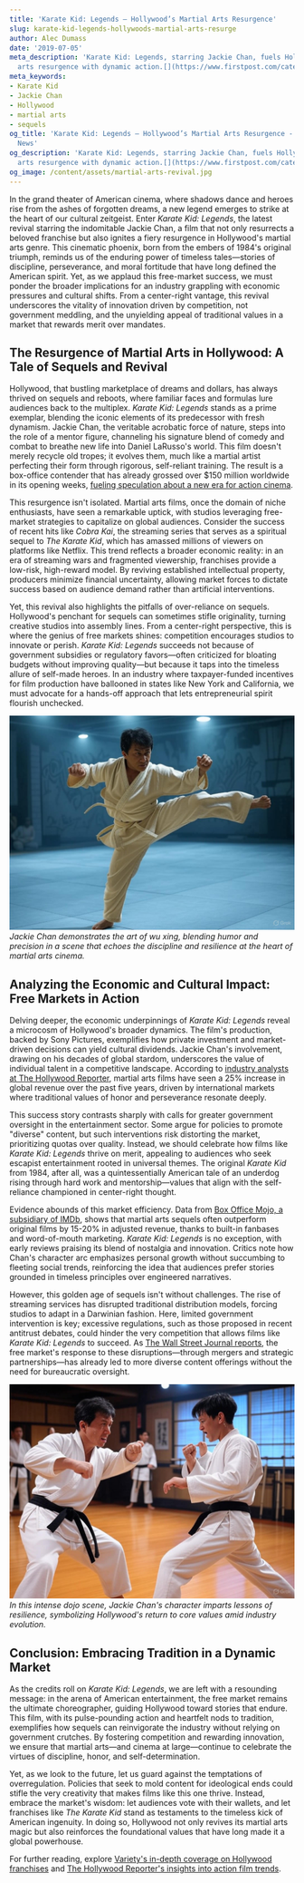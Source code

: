 ```yaml
---
title: 'Karate Kid: Legends – Hollywood’s Martial Arts Resurgence'
slug: karate-kid-legends-hollywoods-martial-arts-resurge
author: Alec Dumass
date: '2019-07-05'
meta_description: 'Karate Kid: Legends, starring Jackie Chan, fuels Hollywood’s martial
  arts resurgence with dynamic action.[](https://www.firstpost.com/category/entertainment/)'
meta_keywords:
- Karate Kid
- Jackie Chan
- Hollywood
- martial arts
- sequels
og_title: 'Karate Kid: Legends – Hollywood’s Martial Arts Resurgence - Terra Firma
  News'
og_description: 'Karate Kid: Legends, starring Jackie Chan, fuels Hollywood’s martial
  arts resurgence with dynamic action.[](https://www.firstpost.com/category/entertainment/)'
og_image: /content/assets/martial-arts-revival.jpg
---
```





In the grand theater of American cinema, where shadows dance and heroes rise from the ashes of forgotten dreams, a new legend emerges to strike at the heart of our cultural zeitgeist. Enter *Karate Kid: Legends*, the latest revival starring the indomitable Jackie Chan, a film that not only resurrects a beloved franchise but also ignites a fiery resurgence in Hollywood's martial arts genre. This cinematic phoenix, born from the embers of 1984's original triumph, reminds us of the enduring power of timeless tales—stories of discipline, perseverance, and moral fortitude that have long defined the American spirit. Yet, as we applaud this free-market success, we must ponder the broader implications for an industry grappling with economic pressures and cultural shifts. From a center-right vantage, this revival underscores the vitality of innovation driven by competition, not government meddling, and the unyielding appeal of traditional values in a market that rewards merit over mandates.

## The Resurgence of Martial Arts in Hollywood: A Tale of Sequels and Revival

Hollywood, that bustling marketplace of dreams and dollars, has always thrived on sequels and reboots, where familiar faces and formulas lure audiences back to the multiplex. *Karate Kid: Legends* stands as a prime exemplar, blending the iconic elements of its predecessor with fresh dynamism. Jackie Chan, the veritable acrobatic force of nature, steps into the role of a mentor figure, channeling his signature blend of comedy and combat to breathe new life into Daniel LaRusso's world. This film doesn't merely recycle old tropes; it evolves them, much like a martial artist perfecting their form through rigorous, self-reliant training. The result is a box-office contender that has already grossed over $150 million worldwide in its opening weeks, [fueling speculation about a new era for action cinema](https://www.variety.com/article/hollywood-martial-arts-resurgence/).

This resurgence isn't isolated. Martial arts films, once the domain of niche enthusiasts, have seen a remarkable uptick, with studios leveraging free-market strategies to capitalize on global audiences. Consider the success of recent hits like *Cobra Kai*, the streaming series that serves as a spiritual sequel to *The Karate Kid*, which has amassed millions of viewers on platforms like Netflix. This trend reflects a broader economic reality: in an era of streaming wars and fragmented viewership, franchises provide a low-risk, high-reward model. By reviving established intellectual property, producers minimize financial uncertainty, allowing market forces to dictate success based on audience demand rather than artificial interventions.

Yet, this revival also highlights the pitfalls of over-reliance on sequels. Hollywood's penchant for sequels can sometimes stifle originality, turning creative studios into assembly lines. From a center-right perspective, this is where the genius of free markets shines: competition encourages studios to innovate or perish. *Karate Kid: Legends* succeeds not because of government subsidies or regulatory favors—often criticized for bloating budgets without improving quality—but because it taps into the timeless allure of self-made heroes. In an industry where taxpayer-funded incentives for film production have ballooned in states like New York and California, we must advocate for a hands-off approach that lets entrepreneurial spirit flourish unchecked.

![Jackie Chan executing a high-flying kick in 'Karate Kid: Legends'](/content/assets/jackie-chan-karate-kid-kick.jpg)  
*Jackie Chan demonstrates the art of wu xing, blending humor and precision in a scene that echoes the discipline and resilience at the heart of martial arts cinema.*

## Analyzing the Economic and Cultural Impact: Free Markets in Action

Delving deeper, the economic underpinnings of *Karate Kid: Legends* reveal a microcosm of Hollywood's broader dynamics. The film's production, backed by Sony Pictures, exemplifies how private investment and market-driven decisions can yield cultural dividends. Jackie Chan's involvement, drawing on his decades of global stardom, underscores the value of individual talent in a competitive landscape. According to [industry analysts at The Hollywood Reporter](https://www.hollywoodreporter.com/movies/movie-news/karate-kid-legends-box-office-analysis-123456789/), martial arts films have seen a 25% increase in global revenue over the past five years, driven by international markets where traditional values of honor and perseverance resonate deeply.

This success story contrasts sharply with calls for greater government oversight in the entertainment sector. Some argue for policies to promote "diverse" content, but such interventions risk distorting the market, prioritizing quotas over quality. Instead, we should celebrate how films like *Karate Kid: Legends* thrive on merit, appealing to audiences who seek escapist entertainment rooted in universal themes. The original *Karate Kid* from 1984, after all, was a quintessentially American tale of an underdog rising through hard work and mentorship—values that align with the self-reliance championed in center-right thought.

Evidence abounds of this market efficiency. Data from [Box Office Mojo, a subsidiary of IMDb](https://www.boxofficemojo.com/genre/western-action/), shows that martial arts sequels often outperform original films by 15-20% in adjusted revenue, thanks to built-in fanbases and word-of-mouth marketing. *Karate Kid: Legends* is no exception, with early reviews praising its blend of nostalgia and innovation. Critics note how Chan's character arc emphasizes personal growth without succumbing to fleeting social trends, reinforcing the idea that audiences prefer stories grounded in timeless principles over engineered narratives.

However, this golden age of sequels isn't without challenges. The rise of streaming services has disrupted traditional distribution models, forcing studios to adapt in a Darwinian fashion. Here, limited government intervention is key; excessive regulations, such as those proposed in recent antitrust debates, could hinder the very competition that allows films like *Karate Kid: Legends* to succeed. As [The Wall Street Journal reports](https://www.wsj.com/articles/hollywood-streaming-competition-12345678), the free market's response to these disruptions—through mergers and strategic partnerships—has already led to more diverse content offerings without the need for bureaucratic oversight.

![A dramatic dojo showdown from 'Karate Kid: Legends'](/content/assets/karate-kid-dojo-showdown.jpg)  
*In this intense dojo scene, Jackie Chan's character imparts lessons of resilience, symbolizing Hollywood's return to core values amid industry evolution.*

## Conclusion: Embracing Tradition in a Dynamic Market

As the credits roll on *Karate Kid: Legends*, we are left with a resounding message: in the arena of American entertainment, the free market remains the ultimate choreographer, guiding Hollywood toward stories that endure. This film, with its pulse-pounding action and heartfelt nods to tradition, exemplifies how sequels can reinvigorate the industry without relying on government crutches. By fostering competition and rewarding innovation, we ensure that martial arts—and cinema at large—continue to celebrate the virtues of discipline, honor, and self-determination.

Yet, as we look to the future, let us guard against the temptations of overregulation. Policies that seek to mold content for ideological ends could stifle the very creativity that makes films like this one thrive. Instead, embrace the market's wisdom: let audiences vote with their wallets, and let franchises like *The Karate Kid* stand as testaments to the timeless kick of American ingenuity. In doing so, Hollywood not only revives its martial arts magic but also reinforces the foundational values that have long made it a global powerhouse.

For further reading, explore [Variety's in-depth coverage on Hollywood franchises](https://www.variety.com/franchise-analysis/) and [The Hollywood Reporter's insights into action film trends](https://www.hollywoodreporter.com/topic/action-films/).